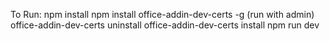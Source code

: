 To Run:
npm install
npm install office-addin-dev-certs -g (run with admin)
office-addin-dev-certs uninstall
office-addin-dev-certs install
npm run dev
